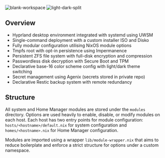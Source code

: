 ![blank-workspace](https://github.com/JManch/nixos/assets/61563764/88951964-f6aa-48b6-889b-48fa1a7d3e00)
![light-dark-split](https://github.com/JManch/nixos/assets/61563764/aa32d9df-42f8-4d39-a02b-653b40d03f4f)

## Overview

- Hyprland desktop environment integrated with systemd using UWSM
- Single-command deployment with a custom installer ISO and Disko
- Fully modular configuration utilising NixOS module options
- Tmpfs root with opt-in persistence using Impermanence
- Persistent ZFS file system with full-disk encryption and compression
- Passwordless disk decryption with Secure Boot and TPM
- Declarative base-16 color scheme config with light/dark theme switching
- Secret management using Agenix (secrets stored in private repo)
- Declarative Restic backup system with remote redundancy

## Structure

All system and Home Manager modules are stored under the `modules` directory.
Options are used heavily to enable, disable, or modify modules on each host.
Each host has two entry points for module configuration:
`hosts/<hostname>/default.nix` for system configuration and
`homes/<hostname>.nix` for Home Manager configuration.

Modules are imported using a wrapper `lib/module-wrapper.nix` that aims to
reduce boilerplate and enforce a strict structure for options under a custom
namespace.

